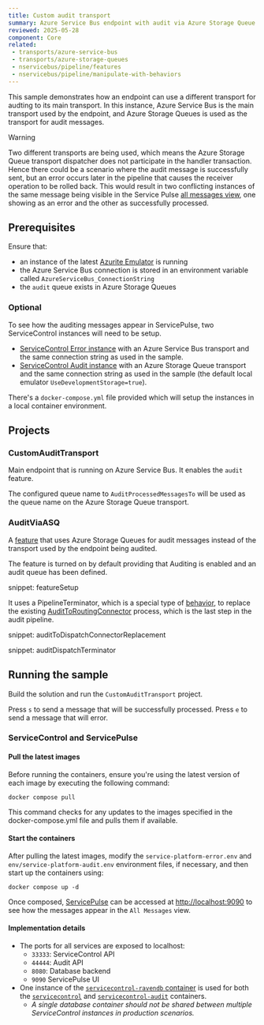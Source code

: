 ```yaml
---
title: Custom audit transport
summary: Azure Service Bus endpoint with audit via Azure Storage Queue
reviewed: 2025-05-28
component: Core
related:
 - transports/azure-service-bus
 - transports/azure-storage-queues
 - nservicebus/pipeline/features
 - nservicebus/pipeline/manipulate-with-behaviors
---
```


This sample demonstrates how an endpoint can use a different transport for audting to its main transport.
In this instance, Azure Service Bus is the main transport used by the endpoint, and Azure Storage Queues is used as the transport for audit messages.

> [!WARNING]
> Two different transports are being used, which means the Azure Storage Queue transport dispatcher does not participate in the handler transaction. Hence there could be a scenario where the audit message is successfully sent, but an error occurs later in the pipeline that causes the receiver operation to be rolled back. This would result in two conflicting instances of the same message being visible in the Service Pulse [all messages view](/servicepulse/all-messages.md), one showing as an error and the other as successfully processed.

## Prerequisites

Ensure that:

- an instance of the latest [Azurite Emulator](https://learn.microsoft.com/en-us/azure/storage/common/storage-use-azurite?tabs=visual-studio%2Cblob-storage) is running
- the Azure Service Bus connection is stored in an environment variable called `AzureServiceBus_ConnectionString`
- the `audit` queue exists in Azure Storage Queues

### Optional

To see how the auditing messages appear in ServicePulse, two ServiceControl instances will need to be setup.

- [ServiceControl Error instance](/servicecontrol/servicecontrol-instances/) with an Azure Service Bus transport and the same connection string as used in the sample.
- [ServiceControl Audit instance](/servicecontrol/audit-instances/) with an Azure Storage Queue transport and the same connection string as used in the sample (the default local emulator `UseDevelopmentStorage=true`).

There's a `docker-compose.yml` file provided which will setup the instances in a local container environment.

## Projects

### CustomAuditTransport

Main endpoint that is running on Azure Service Bus. It enables the `audit` feature.

The configured queue name to `AuditProcessedMessagesTo` will be used as the queue name on the Azure Storage Queue transport.

### AuditViaASQ

A [feature](/nservicebus/pipeline/features.md) that uses Azure Storage Queues for audit messages instead of the transport used by the endpoint being audited.

The feature is turned on by default providing that Auditing is enabled and an audit queue has been defined.

snippet: featureSetup

It uses a PipelineTerminator, which is a special type of [behavior](/nservicebus/pipeline/manipulate-with-behaviors.md), to replace the existing [AuditToRoutingConnector](https://github.com/Particular/NServiceBus/blob/master/src/NServiceBus.Core/Audit/AuditToRoutingConnector.cs) process, which is the last step in the audit pipeline.

snippet: auditToDispatchConnectorReplacement

snippet: auditDispatchTerminator

## Running the sample

Build the solution and run the `CustomAuditTransport` project.

Press `s` to send a message that will be successfully processed.
Press `e` to send a message that will error.

### ServiceControl and ServicePulse

#### Pull the latest images

Before running the containers, ensure you're using the latest version of each image by executing the following command:

 ```shell
 docker compose pull
 ```

 This command checks for any updates to the images specified in the docker-compose.yml file and pulls them if available.

#### Start the containers

After pulling the latest images, modify the `service-platform-error.env` and `env/service-platform-audit.env` environment files, if necessary, and then start up the containers using:

```shell
docker compose up -d
```

Once composed, [ServicePulse](/servicepulse/) can be accessed at [http://localhost:9090](http://localhost:9090) to see how the messages appear in the `All Messages` view.

#### Implementation details

- The ports for all services are exposed to localhost:
  - `33333`: ServiceControl API
  - `44444`: Audit API
  - `8080`: Database backend
  - `9090` ServicePulse UI
- One instance of the [`servicecontrol-ravendb` container](/servicecontrol/ravendb/containers.md) is used for both the [`servicecontrol`](/servicecontrol/servicecontrol-instances/deployment/containers.md) and [`servicecontrol-audit`](/servicecontrol/audit-instances/deployment/containers.md) containers.
  - _A single database container should not be shared between multiple ServiceControl instances in production scenarios._
